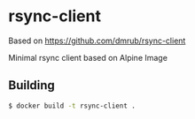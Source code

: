 # rsync-client

Based on https://github.com/dmrub/rsync-client

Minimal rsync client based on Alpine Image

## Building

```bash
$ docker build -t rsync-client .
```
